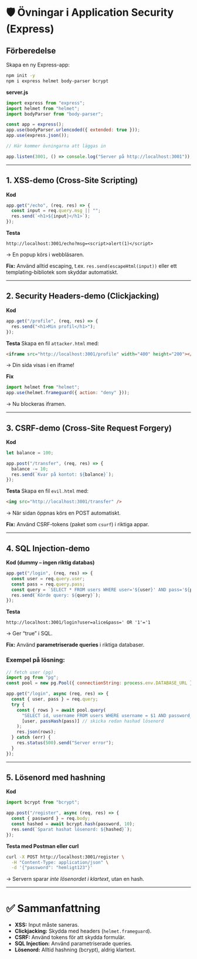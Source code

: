 # 🛡️ Övningar i Application Security (Express)

## Förberedelse

Skapa en ny Express-app:

```bash
npm init -y
npm i express helmet body-parser bcrypt
```

**server.js**

```js
import express from "express";
import helmet from "helmet";
import bodyParser from "body-parser";

const app = express();
app.use(bodyParser.urlencoded({ extended: true }));
app.use(express.json());

// Här kommer övningarna att läggas in

app.listen(3001, () => console.log("Server på http://localhost:3001"));
```

---

## 1. XSS-demo (Cross-Site Scripting)

**Kod**

```js
app.get("/echo", (req, res) => {
  const input = req.query.msg || "";
  res.send(`<h1>${input}</h1>`);
});
```

**Testa**

```
http://localhost:3001/echo?msg=<script>alert(1)</script>
```

→ En popup körs i webbläsaren.

**Fix:** Använd alltid escaping, t.ex. `res.send(escapeHtml(input))` eller ett templating-bibliotek som skyddar automatiskt.

---

## 2. Security Headers-demo (Clickjacking)

**Kod**

```js
app.get("/profile", (req, res) => {
  res.send("<h1>Min profil</h1>");
});
```

**Testa**
Skapa en fil `attacker.html` med:

```html
<iframe src="http://localhost:3001/profile" width="400" height="200"></iframe>
```

→ Din sida visas i en iframe!

**Fix**

```js
import helmet from "helmet";
app.use(helmet.frameguard({ action: "deny" }));
```

→ Nu blockeras iframen.

---

## 3. CSRF-demo (Cross-Site Request Forgery)

**Kod**

```js
let balance = 100;

app.post("/transfer", (req, res) => {
  balance -= 10;
  res.send(`Kvar på kontot: ${balance}`);
});
```

**Testa**
Skapa en fil `evil.html` med:

```html
<img src="http://localhost:3001/transfer" />
```

→ När sidan öppnas körs en POST automatiskt.

**Fix:** Använd CSRF-tokens (paket som `csurf`) i riktiga appar.

---

## 4. SQL Injection-demo

**Kod (dummy – ingen riktig databas)**

```js
app.get("/login", (req, res) => {
  const user = req.query.user;
  const pass = req.query.pass;
  const query = `SELECT * FROM users WHERE user='${user}' AND pass='${pass}'`;
  res.send(`Körde query: ${query}`);
});
```

**Testa**

```
http://localhost:3001/login?user=alice&pass=' OR '1'='1
```

→ Ger “true” i SQL.

**Fix:** Använd **parametriserade queries** i riktiga databaser.

### Exempel på lösning:

```javascript
// fetch user (pg)
import pg from "pg";
const pool = new pg.Pool({ connectionString: process.env.DATABASE_URL });

app.get("/login", async (req, res) => {
  const { user, pass } = req.query;
  try {
    const { rows } = await pool.query(
      "SELECT id, username FROM users WHERE username = $1 AND password_hash = $2",
      [user, passHash(pass)] // skicka redan hashad lösenord
    );
    res.json(rows);
  } catch (err) {
    res.status(500).send("Server error");
  }
});
```

---

## 5. Lösenord med hashning

**Kod**

```js
import bcrypt from "bcrypt";

app.post("/register", async (req, res) => {
  const { password } = req.body;
  const hashed = await bcrypt.hash(password, 10);
  res.send(`Sparat hashat lösenord: ${hashed}`);
});
```

**Testa med Postman eller curl**

```bash
curl -X POST http://localhost:3001/register \
  -H "Content-Type: application/json" \
  -d '{"password": "hemligt123"}'
```

→ Servern sparar _inte lösenordet i klartext_, utan en hash.

---

# ✅ Sammanfattning

- **XSS:** Input måste saneras.
- **Clickjacking:** Skydda med headers (`helmet.frameguard`).
- **CSRF:** Använd tokens för att skydda formulär.
- **SQL Injection:** Använd parametriserade queries.
- **Lösenord:** Alltid hashning (bcrypt), aldrig klartext.
